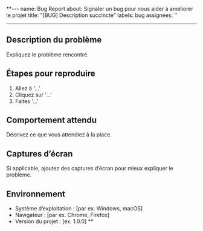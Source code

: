 **---
name: Bug Report
about: Signaler un bug pour nous aider à améliorer le projet
title: "[BUG] Description succincte"
labels: bug
assignees: ''

---

## Description du problème
Expliquez le problème rencontré.

## Étapes pour reproduire
1. Allez à '...'
2. Cliquez sur '...'
3. Faites '...'

## Comportement attendu
Décrivez ce que vous attendiez à la place.

## Captures d’écran
Si applicable, ajoutez des captures d’écran pour mieux expliquer le problème.

## Environnement
- Système d’exploitation : [par ex. Windows, macOS]
- Navigateur : [par ex. Chrome, Firefox]
- Version du projet : [ex. 1.0.0]
**
